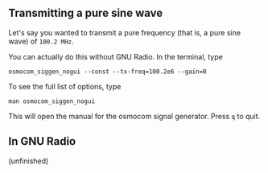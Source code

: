 ## Transmitting a pure sine wave

Let's say you wanted to transmit a pure frequency (that is, a pure sine wave) of `100.2 MHz`.

You can actually do this without GNU Radio. In the terminal, type

```
osmocom_siggen_nogui --const --tx-freq=100.2e6 --gain=0
```

To see the full list of options, type

```
man osmocom_siggen_nogui
```

This will open the manual for the osmocom signal generator. Press `q` to quit.

## In GNU Radio

(unfinished)

